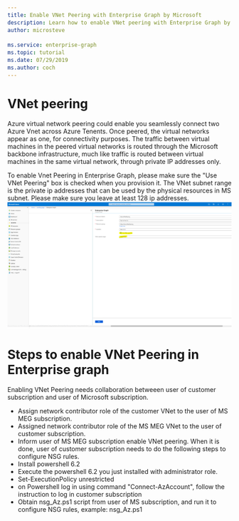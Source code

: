 ```yaml
---
title: Enable VNet Peering with Enterprise Graph by Microsoft
description: Learn how to enable VNet peering with Enterprise Graph by Microsoft
author: microsteve

ms.service: enterprise-graph
ms.topic: tutorial
ms.date: 07/29/2019
ms.author: coch
---
```


# VNet peering

Azure virtual network peering could enable you seamlessly connect two Azure Vnet across Azure Tenents. Once peered, the virtual networks appear as one, for connectivity purposes. The traffic between virtual machines in the peered virtual networks is routed through the Microsoft backbone infrastructure, much like traffic is routed between virtual machines in the same virtual network, through private IP addresses only.

To enable Vnet Peering in Enterprise Graph, please make sure the "Use VNet Peering" box is checked when you provision it. The VNet subnet range is the private ip addresses that can be used by the physical resources in MS subnet. Please make sure you leave at least 128 ip addresses.
![Source schema view](media/vnetpeering/vnetpeering.png)

# Steps to enable VNet Peering in Enterprise graph

Enabling VNet Peering needs collaboration betweeen user of customer subscription and user of Microsoft subscription. 

* Assign network contributor role of the customer VNet to the user of MS MEG subscription.
* Assigned network contributor role of the MS MEG VNet to the user of customer subscription.
* Inform user of MS MEG subscription enable VNet peering. When it is done, user of customer subscription needs to do the following steps to configure NSG rules.
* Install powershell 6.2
* Execute the powershell 6.2 you just installed with administrator role.   
* Set-ExecutionPolicy unrestricted 
* on Powershell log in using command "Connect-AzAccount", follow the instruction to log in customer subscription 
* Obtain nsg_Az.ps1 script from user of MS subscription, and run it to configure NSG rules, example: 
nsg_Az.ps1 <ms-subscription> <ms-resource-group> <ms-vnet> <customer-subscription> <customer-resource-group> <customer-vnet>